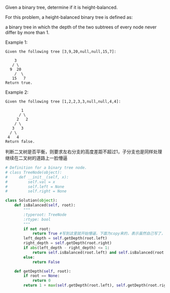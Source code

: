 Given a binary tree, determine if it is height-balanced.

For this problem, a height-balanced binary tree is defined as:

a binary tree in which the depth of the two subtrees of every node never differ by more than 1.

Example 1:
```
Given the following tree [3,9,20,null,null,15,7]:

    3
   / \
  9  20
    /  \
   15   7
Return true.
```
Example 2:
```
Given the following tree [1,2,2,3,3,null,null,4,4]:

       1
      / \
     2   2
    / \
   3   3
  / \
 4   4
Return false.
```

判断二叉树是否平衡，则要求左右分支的高度差距不超过1，子分支也是同样处理  
继续在二叉树的道路上一脸懵逼

```python
# Definition for a binary tree node.
# class TreeNode(object):
#     def __init__(self, x):
#         self.val = x
#         self.left = None
#         self.right = None

class Solution(object):
    def isBalanced(self, root):
        """
        :typeroot: TreeNode
        :rtype: bool
        """
        if not root:
            return True #写到这里就开始懵逼，下面为copy来的，表示虽然自己写了，但总是报错
        left_depth = self.getDepth(root.left)
        right_depth = self.getDepth(root.right)
        if abs(left_depth - right_depth) <= 1:
            return self.isBalanced(root.left) and self.isBalanced(root.right)
        else:
            return False

    def getDepth(self, root):
        if root == None:
            return 0
        return 1 + max(self.getDepth(root.left), self.getDepth(root.right)) #加上根节点的高度1
